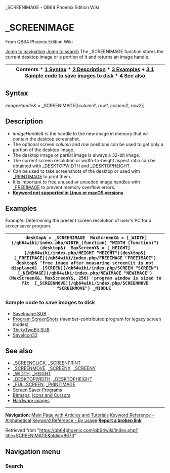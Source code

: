 


\_SCREENIMAGE - QB64 Phoenix Edition Wiki








# \_SCREENIMAGE



From QB64 Phoenix Edition Wiki



[Jump to navigation](#mw-head)
[Jump to search](#searchInput)
The \_SCREENIMAGE function stores the current desktop image or a portion of it and returns an image handle.


  






| Contents * [1 Syntax](#Syntax) * [2 Description](#Description) * [3 Examples](#Examples) 	+ [3.1 Sample code to save images to disk](#Sample_code_to_save_images_to_disk) * [4 See also](#See_also) |
| --- |


## Syntax


*imageHandle&* = \_SCREENIMAGE[(*column1*, *row1*, *column2*, *row2*)]
  




## Description


* *imageHandle&* is the handle to the new image in memory that will contain the desktop screenshot.
* The optional screen *column* and *row* positions can be used to get only a portion of the desktop image.
* The desktop image or partial image is always a 32-bit image.
* The current screen resolution or width-to-height aspect ratio can be obtained with [\_DESKTOPWIDTH](/qb64wiki/index.php/DESKTOPWIDTH "DESKTOPWIDTH") and [\_DESKTOPHEIGHT](/qb64wiki/index.php/DESKTOPHEIGHT "DESKTOPHEIGHT").
* Can be used to take screenshots of the desktop or used with [\_PRINTIMAGE](/qb64wiki/index.php/PRINTIMAGE "PRINTIMAGE") to print them.
* It is important to free unused or uneeded image handles with [\_FREEIMAGE](/qb64wiki/index.php/FREEIMAGE "FREEIMAGE") to prevent memory overflow errors.
* **[Keyword not supported in Linux or macOS versions](/qb64wiki/index.php/Keywords_currently_not_supported_by_QB64#Keywords_not_supported_in_Linux_or_macOS_versions "Keywords currently not supported by QB64")**


  




## Examples


*Example:* Determining the present screen resolution of user's PC for a screensaver program.





| ```  desktop& = _SCREENIMAGE  MaxScreenX& = [_WIDTH](/qb64wiki/index.php/WIDTH_(function) "WIDTH (function)")(desktop&)  MaxScreenY& = [_HEIGHT](/qb64wiki/index.php/HEIGHT "HEIGHT")(desktop&)  [_FREEIMAGE](/qb64wiki/index.php/FREEIMAGE "FREEIMAGE") desktop& 'free image after measuring screen(it is not displayed)  [SCREEN](/qb64wiki/index.php/SCREEN "SCREEN") [_NEWIMAGE](/qb64wiki/index.php/NEWIMAGE "NEWIMAGE")(MaxScreenX&, MaxScreenY&, 256) 'program window is sized to fit  [_SCREENMOVE](/qb64wiki/index.php/SCREENMOVE "SCREENMOVE") _MIDDLE  ``` |
| --- |


### Sample code to save images to disk


* [SaveImage SUB](/qb64wiki/index.php/SaveImage_SUB "SaveImage SUB")
* [Program ScreenShots](/qb64wiki/index.php/Program_ScreenShots "Program ScreenShots") (member-contributed program for legacy screen modes)
* [ThirtyTwoBit SUB](/qb64wiki/index.php/ThirtyTwoBit_SUB "ThirtyTwoBit SUB")
* [SaveIcon32](/qb64wiki/index.php/SaveIcon32 "SaveIcon32")


  




## See also


* [\_SCREENCLICK](/qb64wiki/index.php/SCREENCLICK "SCREENCLICK"), [\_SCREENPRINT](/qb64wiki/index.php/SCREENPRINT "SCREENPRINT")
* [\_SCREENMOVE](/qb64wiki/index.php/SCREENMOVE "SCREENMOVE"), [\_SCREENX](/qb64wiki/index.php/SCREENX "SCREENX"), [\_SCREENY](/qb64wiki/index.php/SCREENY "SCREENY")
* [\_WIDTH](/qb64wiki/index.php/WIDTH_(function) "WIDTH (function)"), [\_HEIGHT](/qb64wiki/index.php/HEIGHT "HEIGHT")
* [\_DESKTOPWIDTH](/qb64wiki/index.php/DESKTOPWIDTH "DESKTOPWIDTH"), [\_DESKTOPHEIGHT](/qb64wiki/index.php/DESKTOPHEIGHT "DESKTOPHEIGHT")
* [\_FULLSCREEN](/qb64wiki/index.php/FULLSCREEN "FULLSCREEN"), [\_PRINTIMAGE](/qb64wiki/index.php/PRINTIMAGE "PRINTIMAGE")
* [Screen Saver Programs](/qb64wiki/index.php/Screen_Saver_Programs "Screen Saver Programs")
* [Bitmaps](/qb64wiki/index.php/Bitmaps "Bitmaps"), [Icons and Cursors](/qb64wiki/index.php/Icons_and_Cursors "Icons and Cursors")
* [Hardware images](/qb64wiki/index.php/Hardware_images "Hardware images")


  






---


**Navigation:**
[Main Page with Articles and Tutorials](/qb64wiki/index.php/Main_Page "Main Page")
[Keyword Reference - Alphabetical](/qb64wiki/index.php/Keyword_Reference_-_Alphabetical "Keyword Reference - Alphabetical")
[Keyword Reference - By usage](/qb64wiki/index.php/Keyword_Reference_-_By_usage "Keyword Reference - By usage")
**[Report a broken link](https://qb64phoenix.com/forum/showthread.php?tid=2800)**  





Retrieved from "<https://qb64phoenix.com/qb64wiki/index.php?title=SCREENIMAGE&oldid=8673>"




## Navigation menu








### Search






















